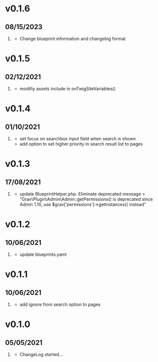 # v0.1.6
## 08/15/2023
1. [](#improved)
   * Change blueprint information and changelog format
   
# v0.1.5
##  02/12/2021

1. [](#update)
   * modifiy assets include in onTwigSiteVariables()
   
# v0.1.4
##  01/10/2021

1. [](#new)
    * set focus on searchbox input field when search is shown
    * add option to set higher priority in search result list to pages

# v0.1.3
##  17/08/2021

1. [](#update)
    * update BlueprintHelper.php. Eliminate deprecated message > "Grav\Plugin\Admin\Admin::getPermissions() is deprecated since Admin 1.10, use $grav['permissions']->getInstances() instead"

# v0.1.2
##  10/06/2021

1. [](#update)
    * update blueprints.yaml

# v0.1.1
##  10/06/2021

1. [](#new)
    * add ignore from search option to pages

# v0.1.0
##  05/05/2021

1. [](#new)
    * ChangeLog started...
